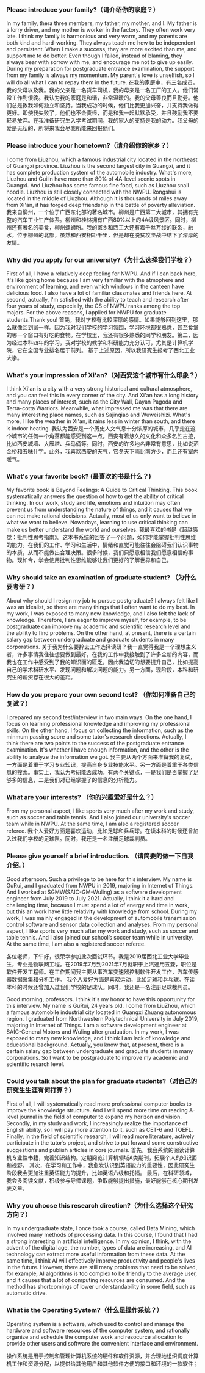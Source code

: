 ### Please introduce your family?（请介绍你的家庭？）
In my family, thera three members, my father, my mother, and I. My father is a lorry driver, and my mother is worker in the factory. They often work very late. I think my family is harmonious and very warm, and my parents are both kind and hard-working. They always teach me how to be independent and persistent. When I make a success, they are more excited than me, and support me to do better. Even though I failed, instead of blaming, they always bear with sorrow with me, and encourage me not to give up easily. During my preparation for postgraduate entrance examination, the support from my family is always my momentum. My parent's love is unselfish, so I will do all what I can to repay them in the future.
在我的家庭中，有三名成员，我的父母以及我。我的父亲是一名货车司机，我的母亲是一名工厂的工人。他们常常工作到很晚。我认为我的家庭是和谐，非常温暖的。我的父母善良而且勤劳。他们总是教我如何独立和坚持。当我成功的时候，他们比我更加兴奋，并支持我做得更好。即使我失败了，他们也不会责怪，而是和我一起默默承受，并且鼓励我不要轻易放弃。在我准备研究生入学考试期间，我的家人的支持是我的动力。我父母的爱是无私的，所将来我会尽我所能来回报他们。

### Please introduce your hometown?（请介绍你的家乡？）
I come from Liuzhou, which a famous industrial city located in the northeast of Guangxi province. Liuzhou is the second largest city in Guangxi, and it has complete production system of the automobile industry. What's more, Liuzhou and Guilin have more than 80% of 4A-level scenic spots in Guangxi. And Liuzhou has some famous fine food, such as Liuzhou snail noodle.
Liuzhou is still closely connected with the NWPU. Rongshui is located in the middle of Liuzhou. Although it is thousands of miles away from Xi'an, it has forged deep friendship in the battle of poverty alleviation.
我来自柳州，一个位于广西东北部的著名城市。柳州是广西第二大城市，其拥有完整的汽车工业生产体系。柳州和桂林拥有广西80%以上的4A级风景区。同时，柳州还有著名的美食，柳州螺蛳粉。我的家乡和西工大还有着千丝万缕的联系，融水，位于柳州的北部，虽然和西安相距千里，但是却在脱贫攻坚战中结下了深厚的友情。

### Why did you apply for our university?（为什么选择我们学校？）
First of all, I have a relatively deep feeling for NWPU. And if I can back here, it's like going home because I am very familiar with the atmophere and environment of learning, and even which windows in the canteen have delicious food. I also have a lot of familiar classmates and friends here. At second, actually, I'm satisfied with the ability to teach and research after four years of study, especially, the CS of NWPU ranks among the top majors.
For the above reasons, I applied for NWPU for graduate students.Thank you!
首先，我对学校有比较深厚的感情。如果能够回到这里，那么就像回到家一样。因为我对我们学校的学习氛围，学习环境都很熟悉，甚至食堂的哪一个窗口有好吃的食物。在学校里，我还有很多熟悉的同学和朋友。第二，因为经过本科四年的学习，我对学校的教学和科研能力充分认可，尤其是计算机学院，它在全国专业排名居于前列。
基于上述原因，所以我研究生报考了西北工业大学。

### What's your impression of Xi'an?（对西安这个城市有什么印象？）
I think Xi'an is a city with a very strong historical and cultural atmosphere, and you can feel this in every corner of the city. And Xi'an has a long history and many places of interest, such as the City Wall, Dayan Pagoda and Terra-cotta Warriors. Meanwhile, what impressed me was that there are many interesting place names, such as Sajinqiao and Wuweishizi. What's more, I like the weather in Xi'an, it rains less in winter than south, and there is indoor heating.
我认为西安是一个历史人文气息十分浓厚的城市，几乎走在这个城市的任何一个角落都能感受到这一点。西安有着悠久的文化和众多名胜古迹，比如西安城墙、大雁塔、兵马俑等。同时，西安的许多地名非常有意思，比如说洒金桥和五味什字。此外，我喜欢西安的天气，它冬天下雨比南方少，而且还有室内暖气。

### What's your favorite book? (最喜欢的书是什么？)
My favorite book is Beyond Feelings: A Guide to Critical Thinking. This book systematically answers the question of how to get the ability of critical thinking. In our work, study and life, emotions and intuition may often prevent us from understanding the nature of things, and it causes that we can not make rational decisions. Actually, most of us only want to believe in what we want to believe. Nowadays, learning to use critical thinking can make us better understand the world and ourselves.
我最喜欢的书是《超越感觉：批判性思考指南》。这本书系统的回答了一个问题，如何才能掌握批判性思维的能力。在我们的工作、学习和生活中，情绪和直觉可能往往会阻碍我们认识事物的本质，从而不能做出合理决策。很多时候，我们只愿意相信我们愿意相信的事物。现如今，学会使用批判性思维能够让我们更好的了解世界和自己。

### Why should take an examination of graduate student? （为什么要考研？）
About why should I resign my job to pursue postgraduate? I always felt like I was an idealist, so there are many things that I often want to do my best. In my work, I was exposed to many new knowledge, and I also felt the lack of knowledge. Therefore, I am eager to improve myself, for example, to be postgraduate can improve my academic and scientific research level and the ability to find problems. On the other hand, at present, there is a certain salary gap between undergraduate and graduate students in many corporations.
关于我为什么要辞去工作选择读研？我一直觉得我是一个理想主义者，许多事情我往往想要做到最好，在我的工作中我接触到了许多全新的内容，而我也在工作中感受到了我的知识面的匮乏，因此我迫切的想要提升自己，比如提高自己的学术科研水平、发现问题和解决问题的能力。另一方面，现阶段，本科和研究生的薪资存在很大的差距。

### How do you prepare your own second test? （你如何准备自己的复试？）
I prepared my second test/interview in two main ways. On the one hand, I focus on learning professional knowledge and improving my professional skills. On the other hand, I focus on collecting the information, such as the minmum passing score and some tutor's research directions. Actually, I think there are two points to the success of the postgraduate entrance examination. It's whether I have enough information, and the other is the ability to analyze the information we got.
我主要从两个方面来准备我的复试，一方面是着重于学习专业知识，提高自身专业技能水平。另一方面是着重于各类信息的搜索。事实上，我认为考研能否成功，有两个关键点，一是我们是否掌握了足够多的信息，二是我们对已经掌握了的信息的分析能力。

### What are your interests? （你的兴趣爱好是什么？）
From my personal aspect, I like sports very much after my work and study, such as soccer and table tennis. And I also joined our university's soccer team while in NWPU. At the same time, I am also a registered soccer referee. 
我个人爱好方面是喜欢运动，比如足球和乒乓球。在读本科的时候还曾加入过我们学校的足球队。同时，我还是一名注册足球裁判员。

### Please give yourself a brief introduction. （请简要的做一下自我介绍。）
Good afternoon. Such a privilege to be here for this interview. My name is GuRui, and I graduated from NWPU in 2019, majoring in Internet of Things. And I worked at SGMW(SAIC-GM-Wuling) as a software development engineer from July 2019 to July 2021. Actually, I think it a hard and challenging time, because I must spend a lot of energy and time in work, but this an work have little relativity with knowledge from school. During my work, I was mainly engaged in the development of automobile transmission control software and sensor data collection and analyses.
From my personal aspect, I like sports very much after my work and study, such as soccer and table tennis. And I also joined our school’s soccer team while in university. At the same time, I am also a registered soccer referee.

各位老师，下午好，很荣幸参加此次面试环节。我是2019届西北工业大学毕业生，专业是物联网工程。在2019年7月到2021年7月就职于上汽通用五菱，职位是软件开发工程师。在工作期间我主要从事汽车变速器控制软件开发工作，汽车传感器数据采集和分析工作。
我个人爱好方面是喜欢运动，比如足球和乒乓球。在读本科的时候还曾加入过我们学校的足球队。同时，我还是一名注册足球裁判员。

Good morning, professors. I think it's my honor to have this opportunity for this interview. My name is GuRui, 24 years old. I come from LiuZhou, which a famous automobile industrial city located in Guangxi Zhuang autonomous region. I graduated from Northwestern Polytechnical University in July 2019, majoring in Internet of Things. I am a software development engineer at SAIC-General Motors and Wuling after graduation.
In my work, I was exposed to many new knowledge, and I think I am lack of knowledge and educational background. Actually, you know that, at present, there is a certain salary gap between undergraduate and graduate students in many corporations. So I want to be postgraduate to improve my academic and scientific resarch level. 

### Could you talk about the plan for graduate students?（对自己的研究生生涯有何打算？）
First of all, I will systematically read more professional computer books to improve the knowledge structure. And I will spend more time on reading A-level journal in the field of computer to expand my horizon and vision.
Secondly, in my study and work, I increasingly realize the importance of English ability, so I will pay more attention to it, such as CET-6 and TOEFL.
Finally, in the field of scientific research, I will read more literature, actively participate in the tutor’s project, and strive to put forward some constructive suggestions and publish articles in core journals.
首先，我会系统的阅读计算机专业性书籍，完善知识结构。定期阅览计算机领域A类期刊，拓展个人的知识面和视野。
其次，在学习和工作中，我愈发认识到英语能力的重要性，因此研究生阶段我会更加注重英语能力的提升，比如英语六级和托福。
最后，在科研领域，我会多阅读文献，积极参与导师课题，争取能够提出措施，最好能够在核心期刊发表文章。

### Why you choose this research direction?（为什么选择这个研究方向？）
In my undergraduate state, I once took a course, called Data Mining, which involved many methods of processing data. In this course, I found that I had a strong interesting in artificial intelligence.
In my opinion, I think, with the advent of the digital age, the number, types of data are increasing, and AI technology can extract more useful information from these data. At the same time, I think AI will effectively improve productivity and people's lives in the future.
However, there are still many problems that need to be solved, for example, AI algorithms is too complex to be friendly to the average user, and it causes that a lot of computing resources are consumed. And the method has shortcomings of lower understandability in some field, such as automatic drive.

### What is the Operating System?（什么是操作系统？）
Operating system is a software, which used to control and manage the hardware and software resources of the computer system, and rationally organize and schedule the computer work and resocurce allocation to provide other users and software the convenient interface and environment.

操作系统是用于控制和管理计算机系统的硬件和软件资源，并合理地组织调度计算机工作和资源分配，以提供给其他用户和其他软件方便的接口和环境的一款软件；